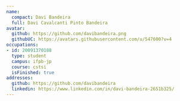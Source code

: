 ```yaml
---
name:
  compact: Davi Bandeira
  full: Davi Cavalcanti Pinto Bandeira
avatar:
  github: https://github.com/davibandeira.png
  githubUC: https://avatars.githubusercontent.com/u/547600?v=4
occupations:
- id: 20091370188
  type: student
  campus: ifpb-jp
  course: cstsi
  isFinished: true
addresses:
  github: https://github.com/davibandeira
  linkedin: https://www.linkedin.com/in/davi-bandeira-2651b325/
---
```

